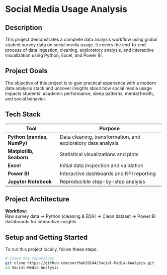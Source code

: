 # Social Media Usage Analysis

## Description

This project demonstrates a complete data analysis workflow using global student survey data on social media usage. It covers the end-to-end process of data ingestion, cleaning, exploratory analysis, and interactive visualization using Python, Excel, and Power BI.

## Project Goals

The objective of this project is to gain practical experience with a modern data analysis stack and uncover insights about how social media usage impacts students' academic performance, sleep patterns, mental health, and social behavior.

## Tech Stack

| Tool | Purpose |
|------|---------|
| **Python (pandas, NumPy)** | Data cleaning, transformation, and exploratory data analysis |
| **Matplotlib, Seaborn** | Statistical visualizations and plots |
| **Excel** | Initial data inspection and validation |
| **Power BI** | Interactive dashboards and KPI reporting |
| **Jupyter Notebook** | Reproducible step-by-step analysis |

## Project Architecture

**Workflow:**  
Raw survey data → Python (cleaning & EDA) → Clean dataset → Power BI dashboards for interactive insights.

## Setup and Getting Started

To run this project locally, follow these steps:

```bash
# Clone the repository
git clone https://github.com/sarthak20244/Social-Media-Analysis.git
cd Social-Media-Analysis
